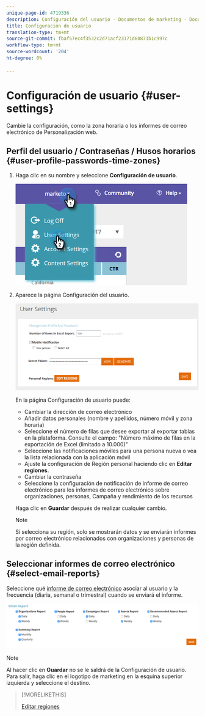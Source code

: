 ```yaml
---
unique-page-id: 4719336
description: Configuración del usuario - Documentos de marketing - Documentación del producto
title: Configuración de usuario
translation-type: tm+mt
source-git-commit: fbaf57ec4f3532c2d71acf23171d60873b1c997c
workflow-type: tm+mt
source-wordcount: '204'
ht-degree: 0%

---
```



# Configuración de usuario {#user-settings}

Cambie la configuración, como la zona horaria o los informes de correo electrónico de Personalización web.

## Perfil del usuario / Contraseñas / Husos horarios {#user-profile-passwords-time-zones}

1. Haga clic en su nombre y seleccione **Configuración de usuario**.

   ![](assets/one.png)

1. Aparece la página Configuración del usuario.

   ![](assets/two.png)

   En la página Configuración de usuario puede:

   * Cambiar la dirección de correo electrónico
   * Añadir datos personales (nombre y apellidos, número móvil y zona horaria)
   * Seleccione el número de filas que desee exportar al exportar tablas en la plataforma. Consulte el campo: &quot;Número máximo de filas en la exportación de Excel (limitado a 10.000)&quot;
   * Seleccione las notificaciones móviles para una persona nueva o vea la lista relacionada con la aplicación móvil
   * Ajuste la configuración de Región personal haciendo clic en **Editar regiones**.
   * Cambiar la contraseña
   * Seleccione la configuración de notificación de informe de correo electrónico para los informes de correo electrónico sobre organizaciones, personas, Campaña y rendimiento de los recursos

   Haga clic en **Guardar** después de realizar cualquier cambio.

   >[!NOTE]
   >
   >Si selecciona su región, solo se mostrarán datos y se enviarán informes por correo electrónico relacionados con organizaciones y personas de la región definida.

## Seleccionar informes de correo electrónico {#select-email-reports}

Seleccione qué [informe de correo electrónico](/help/marketo/product-docs/web-personalization/reporting-for-web-personalization/email-reports.md) asociar al usuario y la frecuencia (diaria, semanal o trimestral) cuando se enviará el informe.

![](assets/three.png)

>[!NOTE]
>
>Al hacer clic en **Guardar** no se le saldrá de la Configuración de usuario. Para salir, haga clic en el logotipo de marketing en la esquina superior izquierda y seleccione el destino.

>[!MORELIKETHIS]
>
>[Editar regiones](/help/marketo/product-docs/web-personalization/getting-started/edit-regions.md)
